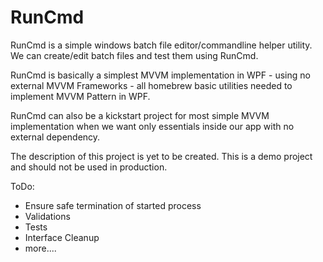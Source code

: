 RunCmd
======

RunCmd is a simple windows batch file editor/commandline helper utility. We can create/edit batch files and test them using RunCmd.

RunCmd is basically a simplest MVVM implementation in WPF - using no external MVVM Frameworks - all homebrew basic utilities needed to implement MVVM Pattern in WPF.

RunCmd can also be a kickstart project for most simple MVVM implementation when we want only essentials inside our app with no external dependency.

The description of this project is yet to be created. This is a demo project and should not be used in production. 

ToDo:
- Ensure safe termination of started process
- Validations
- Tests
- Interface Cleanup
- more....
